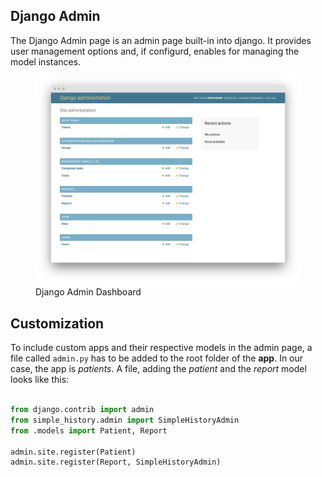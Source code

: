 ## Django Admin

The Django Admin page is an admin page built-in into django. It provides user management options and, if configurd, 
enables for managing the model instances.

<figure>
  <img src="/assets/django_admin.png"  />
  <figcaption>Django Admin Dashboard</figcaption>
</figure>

## Customization

To include custom apps and their respective models in the admin page, 
a file called ``admin.py`` has to be added to the root folder of the **app**.
In our case, the app is _patients_. A file, adding the _patient_ and the _report_ model
looks like this:

```python

from django.contrib import admin
from simple_history.admin import SimpleHistoryAdmin
from .models import Patient, Report

admin.site.register(Patient)
admin.site.register(Report, SimpleHistoryAdmin)

```
